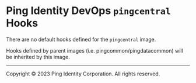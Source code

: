 
# Ping Identity DevOps `pingcentral` Hooks
There are no default hooks defined for the `pingcentral` image.

Hooks defined by parent images (i.e. pingcommon/pingdatacommon)
will be inherited by this image.

---

Copyright © 2023 Ping Identity Corporation. All rights reserved.
